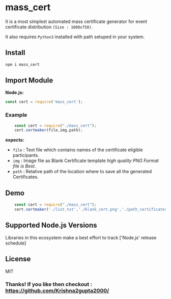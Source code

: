 # mass_cert
It is a most simplest automated mass certificate generator for event certificate distribution `(Size : 1000x750)`. 

It also requires `Python3` installed with path setuped in your system. 

## Install 

```sh
npm i mass_cert
```
## Import Module
**Node.js:**
```js
const cert = require('mass_cert');

```

### Example

```js
    const cert = require("./mass_cert");
    cert.certmaker(file,img,path);

```

**expects:**
* `file` : Text file which contains names of the certificate eligible participants.
* `img`  : Image file as Blank Certificate template _high quality PNG Format file is Best_.
* `path` : Relative path of the location where to save all the generated Certificates.

## Demo

```js
    const cert = require("./mass_cert");
    cert.certmaker('./list.txt','./blank_cert.png','./path_certificates/');

```

## Supported Node.js Versions

Libraries in this ecosystem make a best effort to track
['Node.js' release schedule]

## License

MIT

### Thanks! If you like then checkout : https://github.com/Krishna2gupta2000/
